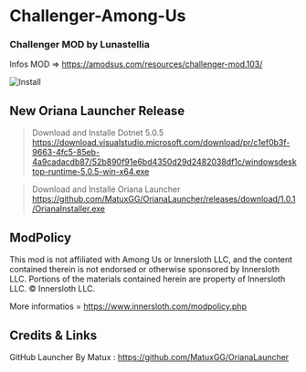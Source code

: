 # Challenger-Among-Us
### Challenger MOD by Lunastellia

Infos MOD => https://amodsus.com/resources/challenger-mod.103/

![Install](https://amodsus.com/attachments/1-7-0-png.488/)

## New Oriana Launcher Release 

> Download and Installe Dotnet 5.0.5
> https://download.visualstudio.microsoft.com/download/pr/c1ef0b3f-9663-4fc5-85eb-4a9cadacdb87/52b890f91e6bd4350d29d2482038df1c/windowsdesktop-runtime-5.0.5-win-x64.exe

> Download and Installe Oriana Launcher 
> https://github.com/MatuxGG/OrianaLauncher/releases/download/1.0.1/OrianaInstaller.exe



## ModPolicy



This mod is not affiliated with Among Us or Innersloth LLC, and the content contained therein is not endorsed or otherwise sponsored by Innersloth LLC. Portions of the materials contained herein are property of Innersloth LLC. © Innersloth LLC.

More informatios = https://www.innersloth.com/modpolicy.php












## Credits & Links

GitHub Launcher By Matux : https://github.com/MatuxGG/OrianaLauncher
